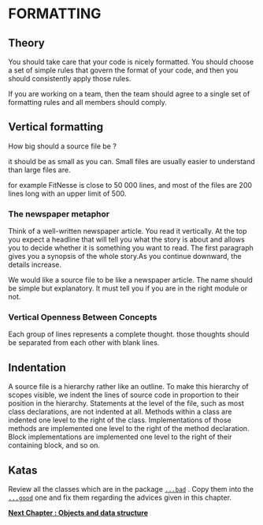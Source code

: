 # FORMATTING

## Theory

You should take care that your code is nicely formatted.
You should choose a set of simple rules that govern the format of your code, and then you should consistently apply those rules.

If you are working on a team, then the team should agree to a single set of formatting rules and all members should comply.

## Vertical formatting

How big should a source file be ?

it should be as small as you can.
Small files are usually easier to understand than large files are.

for example FitNesse is close to 50 000 lines, and most of the files are 200 lines long with an upper limit of 500.

### The newspaper metaphor

Think of a well-written newspaper article. You read it vertically. At the top you expect a
headline that will tell you what the story is about and allows you to decide whether it is
something you want to read.
The first paragraph gives you a synopsis of the whole story.As you continue downward, the details increase.

We would like a source file to be like a newspaper article. The name should be simple
but explanatory. It must tell you if you are in the right module or not.

### Vertical Openness Between Concepts

Each group of lines represents a complete thought. those thoughts should be separated from each other with blank lines.

## Indentation

A source file is a hierarchy rather like an outline.
To make this hierarchy of scopes visible, we indent the lines of source code in proportion to their position in the hierarchy.
Statements at the level of the file, such as most class declarations, are not indented at all. Methods within a class are indented one level to the right of the class.
Implementations of those methods are implemented one level to the right of the method declaration. Block implementations are implemented one level to the right of their containing block, and so on.


## Katas

Review all the classes which are in the package [``...bad``](src/main/java/info/touret/workshop/cleancode/formatting/bad) .
Copy them into the [``...good``](src/main/java/info/touret/workshop/cleancode/formatting/good) one and fix them regarding the advices given in this chapter.


__[Next Chapter : Objects and data structure](../05-objects-and-data-structure/README.md)__
